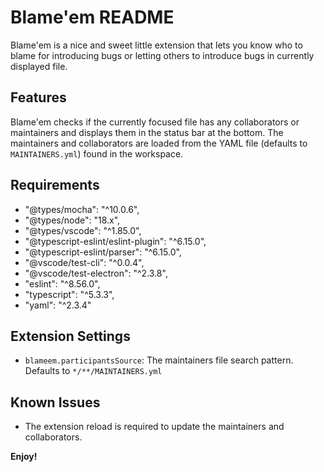 # Blame'em README

Blame'em is a nice and sweet little extension that lets you know who to blame for introducing bugs or letting others to introduce bugs in currently displayed file.

## Features

Blame'em checks if the currently focused file has any collaborators or maintainers and displays them in the status bar
at the bottom. The maintainers and collaborators are loaded from the YAML file (defaults to `MAINTAINERS.yml`) found in the workspace.

## Requirements

* "@types/mocha": "^10.0.6",
* "@types/node": "18.x",
* "@types/vscode": "^1.85.0",
* "@typescript-eslint/eslint-plugin": "^6.15.0",
* "@typescript-eslint/parser": "^6.15.0",
* "@vscode/test-cli": "^0.0.4",
* "@vscode/test-electron": "^2.3.8",
* "eslint": "^8.56.0",
* "typescript": "^5.3.3",
* "yaml": "^2.3.4"

## Extension Settings

* `blameem.participantsSource`: The maintainers file search pattern. Defaults to `*/**/MAINTAINERS.yml`

## Known Issues

* The extension reload is required to update the maintainers and collaborators.

**Enjoy!**
